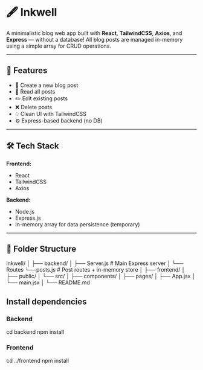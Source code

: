 # 🖋️ Inkwell

A minimalistic blog web app built with **React**, **TailwindCSS**, **Axios**, and **Express** — without a database! All blog posts are managed in-memory using a simple array for CRUD operations.

---

## 🚀 Features

- 📝 Create a new blog post  
- 📖 Read all posts  
- ✏️ Edit existing posts  
- ❌ Delete posts  
- 💡 Clean UI with TailwindCSS  
- ⚙️ Express-based backend (no DB)

---

## 🛠️ Tech Stack

**Frontend:**
- React
- TailwindCSS
- Axios

**Backend:**
- Node.js
- Express.js
- In-memory array for data persistence (temporary)

---

## 📁 Folder Structure

inkwell/
│
├── backend/
│ ├── Server.js # Main Express server
│ └── Routes
    └──posts.js # Post routes + in-memory store
│
├── frontend/
│ ├── public/
│ └── src/
│ ├── components/
│ ├── pages/
│ ├── App.jsx
│ └── main.jsx
│
└── README.md


## Install dependencies

### Backend
cd backend
npm install

### Frontend
cd ../frontend
npm install